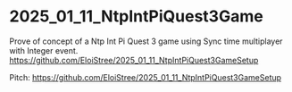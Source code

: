 # 2025_01_11_NtpIntPiQuest3Game
Prove of concept of a Ntp Int Pi Quest 3 game using Sync time multiplayer with Integer event.
https://github.com/EloiStree/2025_01_11_NtpIntPiQuest3GameSetup

Pitch: https://github.com/EloiStree/2025_01_11_NtpIntPiQuest3GameSetup
